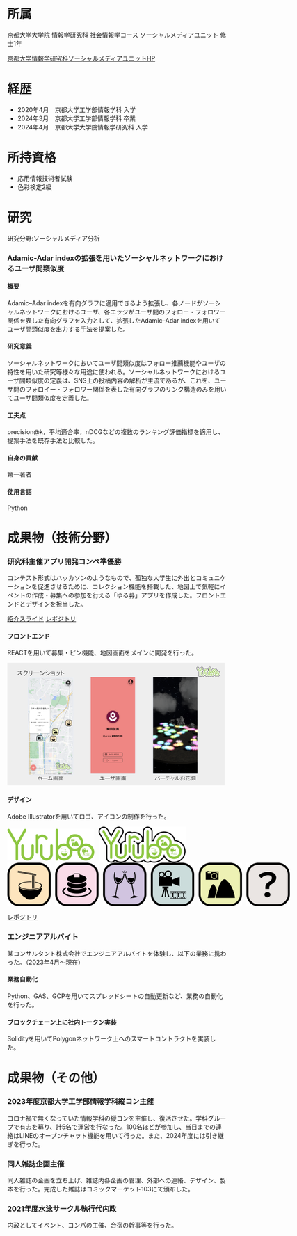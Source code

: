 # 所属
京都大学大学院 情報学研究科 社会情報学コース ソーシャルメディアユニット 修士1年

[京都大学情報学研究科ソーシャルメディアユニットHP](https://www.dl.soc.i.kyoto-u.ac.jp/)

# 経歴
- 2020年4月　京都大学工学部情報学科 入学
- 2024年3月　京都大学工学部情報学科 卒業
- 2024年4月　京都大学大学院情報学研究科 入学

# 所持資格
- 応用情報技術者試験
- 色彩検定2級

# 研究
研究分野:ソーシャルメディア分析

### Adamic-Adar indexの拡張を用いたソーシャルネットワークにおけるユーザ間類似度
#### 概要
Adamic–Adar indexを有向グラフに適用できるよう拡張し、各ノードがソーシャルネットワークにおけるユーザ、各エッジがユーザ間のフォロー・フォロワー関係を表した有向グラフを入力として、拡張したAdamic–Adar indexを用いてユーザ間類似度を出力する手法を提案した。

#### 研究意義
ソーシャルネットワークにおいてユーザ間類似度はフォロー推薦機能やユーザの特性を用いた研究等様々な用途に使われる。ソーシャルネットワークにおけるユーザ間類似度の定義は、SNS上の投稿内容の解析が主流であるが、これを、ユーザ間のフォロイー・フォロワー関係を表した有向グラフのリンク構造のみを用いてユーザ間類似度を定義した。

#### 工夫点
precision@k，平均適合率，nDCGなどの複数のランキング評価指標を適用し、提案手法を既存手法と比較した。

#### 自身の貢献
第一著者

#### 使用言語
Python

# 成果物（技術分野）
### 研究科主催アプリ開発コンペ準優勝
コンテスト形式はハッカソンのようなもので、孤独な大学生に外出とコミュニケーションを促進させるために、コレクション機能を搭載した、地図上で気軽にイベントの作成・募集への参加を行える「ゆる募」アプリを作成した。フロントエンドとデザインを担当した。

[紹介スライド](https://docs.google.com/presentation/d/16dW5mDs-E-b57yV1MlEZl2V_-FPJZE1hksmoilGRTjo/edit?usp=sharing)
[レポジトリ](https://github.com/team-yurubo/yuruboo)

#### フロントエンド
REACTを用いて募集・ピン機能、地図画面をメインに開発を行った。

<img src="https://raw.githubusercontent.com/flatp/random/main/yuruboo.png" alt="example image 1" width="500"/>

#### デザイン
Adobe Illustratorを用いてロゴ、アイコンの制作を行った。
<div style="display: flex; gap: 10px;">
    <img src="https://raw.githubusercontent.com/flatp/yuruimage/main/logo.png" alt="description 2" width="200" style="align-self: center;"/>
    <img src="https://raw.githubusercontent.com/flatp/yuruimage/main/logo3.png" alt="description 2" width="200" style="align-self: center;"/>
</div>
<div style="display: flex; gap: 10px;">
    <img src="https://raw.githubusercontent.com/flatp/yuruimage/main/food.png" alt="example image 1" width="100"/>
    <img src="https://raw.githubusercontent.com/flatp/yuruimage/main/sweets.png" alt="example image 2" width="100"/>
    <img src="https://raw.githubusercontent.com/flatp/yuruimage/main/drink.png" alt="example image 3" width="100"/>
    <img src="https://raw.githubusercontent.com/flatp/yuruimage/main/film.png" alt="example image 4" width="100"/>
    <img src="https://raw.githubusercontent.com/flatp/yuruimage/main/sightseeing.png" alt="example image 5" width="100"/>
    <img src="https://raw.githubusercontent.com/flatp/yuruimage/main/random.png" alt="example image 6" width="100"/>
</div>

[レポジトリ](https://github.com/flatp/yuruimage)

### エンジニアアルバイト
某コンサルタント株式会社でエンジニアアルバイトを体験し、以下の業務に携わった。（2023年4月～現在）

#### 業務自動化
Python、GAS、GCPを用いてスプレッドシートの自動更新など、業務の自動化を行った。

#### ブロックチェーン上に社内トークン実装
Solidityを用いてPolygonネットワーク上へのスマートコントラクトを実装した。

# 成果物（その他）
### 2023年度京都大学工学部情報学科縦コン主催
コロナ禍で無くなっていた情報学科の縦コンを主催し、復活させた。学科グループで有志を募り、計5名で運営を行なった。100名ほどが参加し、当日までの連絡はLINEのオープンチャット機能を用いて行った。また、2024年度には引き継ぎを行った。

### 同人雑誌企画主催
同人雑誌の企画を立ち上げ、雑誌内各企画の管理、外部への連絡、デザイン、製本を行った。完成した雑誌はコミックマーケット103にて頒布した。

### 2021年度水泳サークル執行代内政
内政としてイベント、コンパの主催、合宿の幹事等を行った。